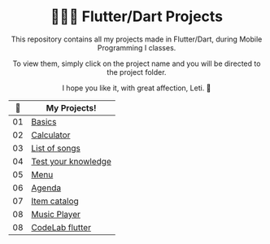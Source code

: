 <div align=center>
  
   # 👩‍💻🌺 Flutter/Dart Projects

</div>


<div align= center >
This repository contains all my projects made in Flutter/Dart, during Mobile Programming I classes.
  
To view them, simply click on the project name and you will be directed to the project folder.

I hope you like it, with great affection, Leti. 💖
</div>

<div align= center >
  
|🌺 | My Projects!
| :-:| -------------------------------------------------- |
| 01 | [Basics](https://github.com/olgaleticialopes/Mobile) |
| 02 | [Calculator](https://github.com/olgaleticialopes/Mobile/tree/aula_20230328) |
| 03 | [List of songs](https://github.com/olgaleticialopes/Mobile/tree/aula-2023-04-11) |
| 04 | [Test your knowledge](https://github.com/olgaleticialopes/Mobile/tree/aula-2023-05-02) |
| 05 | [Menu](https://github.com/olgaleticialopes/Mobile/tree/aula-2023-05-23) |
| 06 | [Agenda](https://github.com/olgaleticialopes/Mobile/tree/aula-2023-05-30) |
| 07 | [Item catalog](https://github.com/olgaleticialopes/Mobile/tree/aula-2023-06-16) |
| 08 | [Music Player ](https://github.com/olgaleticialopes/Mobile/tree/aula-2023-08-01) |
| 08 | [CodeLab flutter ](https://github.com/olgaleticialopes/Mobile/tree/aula-2023-09-12) |



</div>

